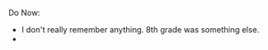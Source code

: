 Do Now:
- I don't really remember anything. 8th grade was something else.
- 
<!--stackedit_data:
eyJoaXN0b3J5IjpbLTQxMzIyMDg2MV19
-->